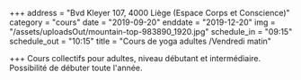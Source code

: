 +++
address = "Bvd Kleyer 107, 4000 Liège (Espace Corps et Conscience)"
category = "cours"
date = "2019-09-20"
enddate = "2019-12-20"
img = "/assets/uploadsOut/mountain-top-983890_1920.jpg"
schedule_in = "09:15"
schedule_out = "10:15"
title = "Cours de yoga adultes /Vendredi matin"

+++
Cours collectifs pour adultes, niveau débutant et intermédiaire. Possibilité de débuter toute l'année.